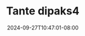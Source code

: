 --- 
title: "Tante dipaks4"
description: "download bokep Tante dipaks4 twitter full new"
date: 2024-09-27T10:47:01-08:00
file_code: "w5t3sxdiuwbz"
draft: false
cover: "irqgxzy0l8rve882.jpg"
tags: ["Tante", "bokep-indo", "bokep-viral", "bokep-ig"]
length: 75
fld_id: "1398458"
foldername: "Agak di paksa"
categories: ["Agak di paksa"]
views: 377
---
